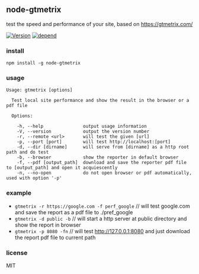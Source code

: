 ## node-gtmetrix

test the speed and performance of your site, based on https://gtmetrix.com/

[![Version](https://img.shields.io/npm/v/node-gtmetrix.svg "version")](https://www.npmjs.com/package/node-gtmetrix)
[![depend](https://david-dm.org/lovetingyuan/node-gtmetrix/status.svg "dependencies")](https://david-dm.org/lovetingyuan/node-gtmetrix)

### install

`npm install -g node-gtmetrix`

### usage
```
Usage: gtmetrix [options]

  Test local site performance and show the result in the browser or a pdf file

  Options:

    -h, --help               output usage information
    -V, --version            output the version number
    -r, --remote <url>       will test the given [url]
    -p, --port [port]        will test http://localhost:[port]
    -d, --dir [dirname]      will serve from [dirname] as a http root path and do test
    -b, --browser            show the reporter in default browser
    -f, --pdf [output_path]  download and save the reporter pdf file to [output_path] and open it acquiescently
    -n, --no-open            do not open browser or pdf automatically, used with option '-p'
```

### example
* `gtmetrix -r https://google.com -f perf_google` // will test google.com and save the report as a pdf file to ./pref_google
* `gtmetrix -d public -b` // will start a http server at public directory and show the report in browser
* `gtmetrix -p 8080 -fn` // will test http://127.0.0.1:8080 and just download the report pdf file to current path

### license
MIT
